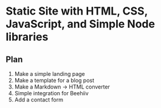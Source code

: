 # Static Site with HTML, CSS, JavaScript, and Simple Node libraries

## Plan

1. Make a simple landing page
2. Make a template for a blog post
3. Make a Markdown -> HTML converter
4. Simple integration for Beehiiv 
5. Add a contact form 